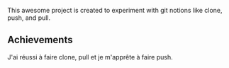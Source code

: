 This awesome project is created to experiment with git notions like clone, push, and pull.

## Achievements
J'ai réussi à faire clone, pull et je m'apprête à faire push.

